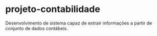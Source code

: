 # projeto-contabilidade
Desenvolvimento de sistema capaz de extrair informações a partir de conjunto de dados contábeis.
